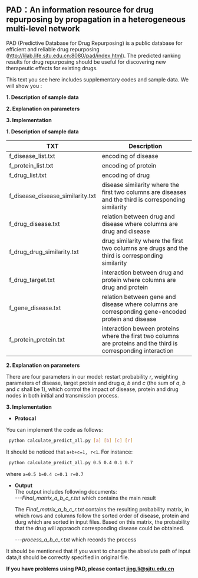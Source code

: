 ## PAD：An information resource for drug repurposing by propagation in a heterogeneous multi-level network

PAD (Predictive Database for Drug Repurposing) is a public database for efficient and reliable drug repurposing (http://lilab.life.sjtu.edu.cn:8080/pad/index.html). The predicted ranking results for drug repurposing should be useful for discovering new therapeutic effects for existing drugs. 

This text you see here includes supplementary codes and sample data. We will show you :

  **1. Description of sample data**
  
  **2. Explanation on parameters**
  
  **3. Implementation**

**1. Description of sample data**


| TXT | Description |
| ------ | ------ |
|f_disease_list.txt|encoding of disease |
|f_protein_list.txt|encoding of protein|
|f_drug_list.txt|encoding of drug|
|f_disease_disease_similarity.txt | disease similarity where the first two columns are diseases and the third is corresponding similarity|
|f_drug_disease.txt  | relation between drug and disease where columns are drug and disease|
|f_drug_drug_similarity.txt|drug similarity where the first two columns are drugs and the third is corresponding similarity|
|f_drug_target.txt|interaction between drug and protein where columns are drug and protein|
|f_gene_disease.txt|relation between gene and disease where columns are corresponding gene-encoded protein and disease |
|f_protein_protein.txt|interaction beween proteins where the first two columns are proteins and the third is corresponding interaction|

**2. Explanation on parameters**

There are four parameters in our model: restart probability *r*, weighting parameters of disease, target protein and drug *a*, *b* and *c* (the sum of *a*, *b* and *c* shall be 1), which control the impact of disease, protein and drug nodes in both initial and transmission process.

**3. Implementation**

  - **Protocal**
  
   You can implement the code as follows:
   
   ```sh
    python calculate_predict_all.py [a] [b] [c] [r]
   ```
    
   It should be noticed that `a+b+c=1, r<1`.
   For instance:
    
   ```sh
    python calculate_predict_all.py 0.5 0.4 0.1 0.7
   ```
    
   where `a=0.5 b=0.4 c=0.1 r=0.7`
  - **Output**   
    The output includes following documents:  
    *---Final_matrix_a_b_c_r.txt* which contains the main result
    
       The *Final_matrix_a_b_c_r.txt* contains the resulting probability matrix, in which rows and columns follow the sorted order of disease, protein and durg which are sorted in input files. Based on this matrix, the probability that the drug will appraoch corresponding disease could be obtained.
    
    *---process_a_b_c_r.txt*   which records the process
    


It should be mentioned that if you want to change the absolute path of input data,it should be correctly specified in original file.

**If you have problems using PAD, please contact jing.li@sjtu.edu.cn**
